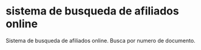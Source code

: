 # sistema de busqueda de afiliados online
Sistema de busqueda de afiliados online. Busca por numero de documento.
